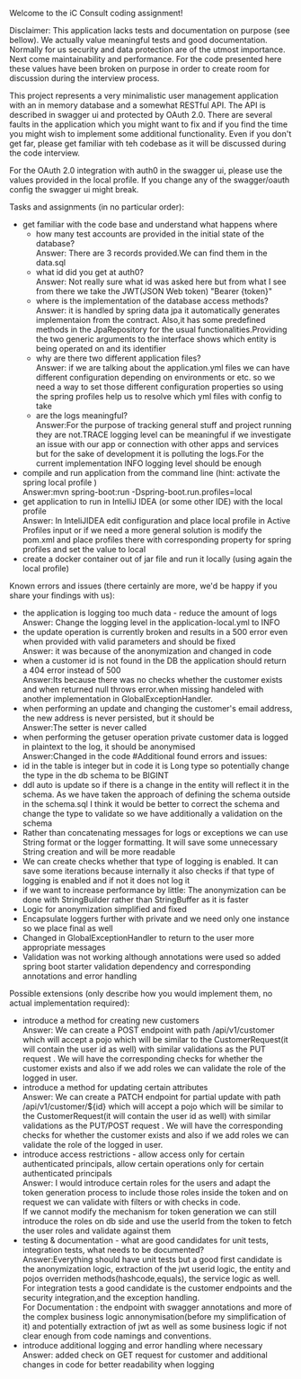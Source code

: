Welcome to the iC Consult coding assignment!

Disclaimer: This application lacks tests and documentation on purpose (see bellow). We actually value meaningful tests
and good documentation. Normally for us security and data protection are of the utmost importance. Next come
maintainability and performance. For the code presented here these values have been broken on purpose in order to create
room for discussion during the interview process.

This project represents a very minimalistic user management application with an in memory database and a somewhat
RESTful API. The API is described in swagger ui and protected by OAuth 2.0. There are several faults in the application
which you might want to fix and if you find the time you might wish to implement some additional functionality. Even if
you don't get far, please get familiar with teh codebase as it will be discussed during the code interview.

For the OAuth 2.0 integration with auth0 in the swagger ui, please use the values provided in the local profile. If you
change any of the swagger/oauth config the swagger ui might break.

Tasks and assignments (in no particular order):

- get familiar with the code base and understand what happens where
    - how many test accounts are provided in the initial state of the database?<br/>
      Answer: There are 3 records provided.We can find them in the data.sql
    - what id did you get at auth0?<br/>
  Answer: Not really sure what id was asked here but from what I see from there we take the JWT(JSON Web token) "Bearer {token}"
    - where is the implementation of the database access methods?
<br/>Answer: it is handled by spring data jpa it automatically generates implementaion from the contract. Also,it has some predefined methods in the JpaRepository for the usual functionalities.Providing the two generic arguments to the interface shows which entity is being operated on and its identifier
    - why are there two different application files?<br/>
  Answer: if we are talking about the application.yml files we can have different configuration depending on environments or etc. so we need a way to set those different configuration properties so using the spring profiles help us to resolve which yml files with config to take 
    - are the logs meaningful? <br/>
      Answer:For the purpose of tracking general stuff and project running they are not.TRACE logging level can be meaningful if we investigate an issue with our app or connection with other apps and services but for the sake of development it is polluting the logs.For the current implementation INFO logging level should be enough
- compile and run application from the command line (hint: activate the spring local profile ) <br/>
  Answer:mvn spring-boot:run -Dspring-boot.run.profiles=local <br/>
- get application to run in IntelliJ IDEA (or some other IDE) with the local profile <br/> Answer:
In InteliJIDEA edit configuration and place local profile in Active Profiles input or if we need a more general solution is modify the pom.xml and place profiles there with corresponding property for spring profiles and set the value to local
- create a docker container out of jar file and run it locally (using again the local profile)

Known errors and issues (there certainly are more, we'd be happy if you share your findings with us):

- the application is logging too much data - reduce the amount of logs<br/>
Answer: Change the logging level in the application-local.yml to INFO  
- the update operation is currently broken and results in a 500 error even when provided with valid parameters and
  should be fixed<br/>
Answer: it was because of the anonymization and changed in code
- when a customer id is not found in the DB the application should return a 404 error instead of 500<br/>
  Answer:Its because there was no checks whether the customer exists and when returned null throws error.when missing handeled with another implementation in GlobalExceptionHandler.
- when performing an update and changing the customer's email address, the new address is never persisted, but it should
  be<br/>
Answer:The setter is never called
- when performing the getuser operation private customer data is logged in plaintext to the log, it should be anonymised<br/>
  Answer:Changed in the code
#Additional found errors and issues:
- id in the table is integer but in code it is Long type so potentially change the type in the db schema to be BIGINT
- ddl auto is update so if there is a change in the entity will reflect it in the schema. As we have taken the approach of defining the schema outside in the schema.sql I think it would be better to correct the schema and change the type to validate so we have additionally a validation on the schema 
- Rather than concatenating messages for logs or exceptions we can use String format or the logger formatting. It will save some unnecessary String creation and will be more readable
- We can create checks whether that type of logging is enabled. It can save some iterations because internally it also checks if that type of logging is enabled and if not it does not log it
- if we want to increase performance by little: The anonymization can be done with StringBuilder rather than StringBuffer as it is faster
- Logic for anonymization simplified and fixed
- Encapsulate loggers further with private and we need only one instance so we place final as well
- Changed in GlobalExceptionHandler to return to the user more appropriate messages
- Validation was not working although annotations were used so added spring boot starter validation dependency and corresponding annotations and error handling

Possible extensions (only describe how you would implement them, no actual implementation required):

- introduce a method for creating new customers<br/>
Answer: We can create a POST endpoint with path /api/v1/customer which will accept a pojo which will be similar to the CustomerRequest(it will contain the user id as well) with similar validations as the PUT request . We will have the corresponding checks for whether the customer exists and also if we add roles we can validate the role of the logged in user. 
- introduce a method for updating certain attributes <br/>
Answer: We can create a PATCH endpoint for partial update with path /api/v1/customer/${id} which will accept a pojo which will be similar to the CustomerRequest(it will contain the user id as well) with similar validations as the PUT/POST request . We will have the corresponding checks for whether the customer exists and also if we add roles we can validate the role of the logged in user.
- introduce access restrictions - allow access only for certain authenticated principals, allow certain operations only
  for certain authenticated principals<br/>
Answer: I would introduce certain roles for the users and adapt the token generation process to include those roles inside the token and on request we can validate with filters or with checks in code.<br/>
If we cannot modify the mechanism for token generation we can still introduce the roles on db side and use the userId from the token to fetch the user roles and validate against them
- testing & documentation - what are good candidates for unit tests, integration tests, what needs to be documented?<br/>
Answer:Everything should have unit tests but a good first candidate is the anonymization logic, extraction of the jwt userid logic, the entity and pojos overriden methods(hashcode,equals), the service logic as well.<br/> For integration tests a good candidate is the customer endpoints and the security integration,and the exception handling.<br/> For Documentation : the endpoint with swagger annotations and more of the complex business logic annonymisation(before my simplification of it) and potentially extraction of jwt as well as some business logic if not clear enough from code namings and conventions.
- introduce additional logging and error handling where necessary<br/>
Answer: added check on GET request for customer and additional changes in code for better readability when logging
